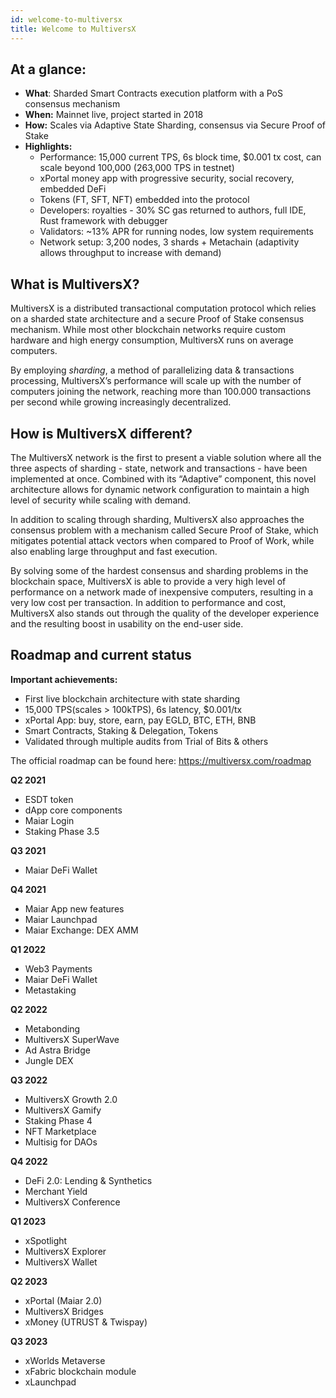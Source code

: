```yaml
---
id: welcome-to-multiversx
title: Welcome to MultiversX
---
```


[comment]: # (mx-abstract)

## **At a glance:**

- **What**: Sharded Smart Contracts execution platform with a PoS consensus mechanism
- **When:** Mainnet live, project started in 2018
- **How:** Scales via Adaptive State Sharding, consensus via Secure Proof of Stake
- **Highlights:**
  - Performance: 15,000 current TPS, 6s block time, $0.001 tx cost, can scale beyond 100,000 (263,000 TPS in testnet)
  - xPortal money app with progressive security, social recovery, embedded DeFi
  - Tokens (FT, SFT, NFT) embedded into the protocol
  - Developers: royalties - 30% SC gas returned to authors, full IDE, Rust framework with debugger
  - Validators: ~13% APR for running nodes, low system requirements
  - Network setup: 3,200 nodes, 3 shards + Metachain (adaptivity allows throughput to increase with demand)

[comment]: # (mx-context-auto)

## **What is MultiversX?**

MultiversX is a distributed transactional computation protocol which relies on a sharded state architecture and a secure Proof of Stake consensus mechanism. While most other blockchain networks require custom hardware and high energy consumption, MultiversX runs on average computers.

By employing _sharding_, a method of parallelizing data & transactions processing, MultiversX’s performance will scale up with the number of computers joining the network, reaching more than 100.000 transactions per second while growing increasingly decentralized.

[comment]: # (mx-context-auto)

## **How is MultiversX different?**

The MultiversX network is the first to present a viable solution where all the three aspects of sharding - state, network and transactions - have been implemented at once. Combined with its “Adaptive” component, this novel architecture allows for dynamic network configuration to maintain a high level of security while scaling with demand.

In addition to scaling through sharding, MultiversX also approaches the consensus problem with a mechanism called Secure Proof of Stake, which mitigates potential attack vectors when compared to Proof of Work, while also enabling large throughput and fast execution.

By solving some of the hardest consensus and sharding problems in the blockchain space, MultiversX is able to provide a very high level of performance on a network made of inexpensive computers, resulting in a very low cost per transaction. In addition to performance and cost, MultiversX also stands out through the quality of the developer experience and the resulting boost in usability on the end-user side.

[comment]: # (mx-context-auto)

## **Roadmap and current status**

**Important achievements:**

- First live blockchain architecture with state sharding
- 15,000 TPS(scales > 100kTPS), 6s latency, $0.001/tx
- xPortal App: buy, store, earn, pay EGLD, BTC, ETH, BNB
- Smart Contracts, Staking & Delegation, Tokens
- Validated through multiple audits from Trial of Bits & others

The official roadmap can be found here: https://multiversx.com/roadmap

**Q2 2021**

- ESDT token
- dApp core components
- Maiar Login
- Staking Phase 3.5

**Q3 2021**

- Maiar DeFi Wallet

**Q4 2021**

- Maiar App new features
- Maiar Launchpad
- Maiar Exchange: DEX AMM

**Q1 2022**

- Web3 Payments
- Maiar DeFi Wallet
- Metastaking

**Q2 2022**

- Metabonding
- MultiversX SuperWave
- Ad Astra Bridge
- Jungle DEX

**Q3 2022**

- MultiversX Growth 2.0
- MultiversX Gamify
- Staking Phase 4
- NFT Marketplace
- Multisig for DAOs

**Q4 2022**

- DeFi 2.0: Lending & Synthetics
- Merchant Yield
- MultiversX Conference

**Q1 2023**

- xSpotlight
- MultiversX Explorer
- MultiversX Wallet

**Q2 2023**

- xPortal (Maiar 2.0)
- MultiversX Bridges
- xMoney (UTRUST & Twispay)

**Q3 2023**

- xWorlds Metaverse
- xFabric blockchain module
- xLaunchpad
